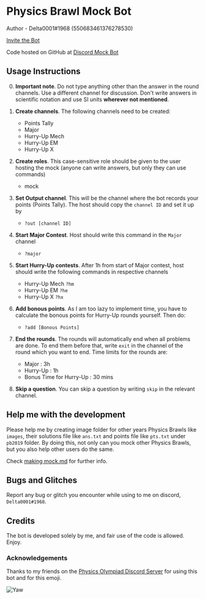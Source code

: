 # Physics Brawl Mock Bot

Author - Delta0001#1968 (550683461376278530)

[Invite the Bot](https://discord.com/api/oauth2/authorize?client_id=909688963743232011&permissions=8&scope=bot)

Code hosted on GitHub at [Discord Mock Bot](https://github.com/SuperSat001/Discord-Mock-Bot)

## Usage Instructions

0. **Important note**. Do not type anything other than the answer in the round channels. Use a different channel for discussion. Don't write answers in scientific notation and use SI units **wherever not mentioned**.

1. **Create channels**. The following channels need to be created:
	- Points Tally
	- Major
	- Hurry-Up Mech
	- Hurry-Up EM
	- Hurry-Up X
 
2. **Create roles**. This case-sensitive role should be given to the user hosting the mock (anyone can write answers, but only they can use commands)
	- mock

3. **Set Output channel**. This will be the channel where the bot records your points (Points Tally). The host should copy the `channel ID` and set it up by
	- `?out [channel ID]`

4. **Start Major Contest**. Host should write this command in the `Major` channel
	- `?major`

5. **Start Hurry-Up contests**. After 1h from start of Major contest, host should write the following commands in respective channels
	- Hurry-Up Mech `?hm`
	- Hurry-Up EM `?he`
	- Hurry-Up X `?hx`

6. **Add bonous points**. As I am too lazy to implement time, you have to calculate the bonous points for Hurry-Up rounds yourself. Then do:
	- `?add [Bonous Points]`

7. **End the rounds**. The rounds will automatically end when all problems are done. To end them before that, write `exit` in the channel of the round which you want to end.
Time limits for the rounds are:
	- Major : 3h
	- Hurry-Up : 1h
	- Bonus Time for Hurry-Up : 30 mins

8. **Skip a question**. You can skip a question by writing `skip` in the relevant channel.

## Help me with the development
Please help me by creating image folder for other years Physics Brawls like `images`, their solutions file like `ans.txt` and points file like `pts.txt` under `pb2019` folder. By doing this, not only can you mock other Physics Brawls, but you also help other users do the same.

Check [making mock.md](https://github.com/SuperSat001/Discord-Mock-Bot/blob/master/making%20mock.md) for further info.

## Bugs and Glitches
Report any bug or glitch you encounter while using to me on discord, `Delta0001#1968`.

## Credits
The bot is developed solely by me, and fair use of the code is allowed. Enjoy.

### Acknowledgements
Thanks to my friends on the [Physics Olympiad Discord Server](https://discord.gg/wyGAa49) for using this bot and for this emoji.


![Yaw](https://i.imgur.com/ww1snsg.png)
